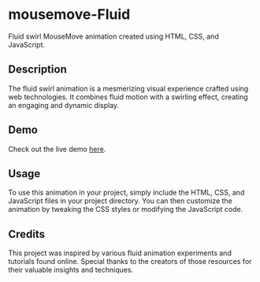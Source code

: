 # mousemove-Fluid
Fluid swirl MouseMove animation created using HTML, CSS, and JavaScript.


## Description

The fluid swirl animation is a mesmerizing visual experience crafted using web technologies. It combines fluid motion with a swirling effect, creating an engaging and dynamic display.

## Demo

Check out the live demo [here](https://roaring-hotteok-11f773.netlify.app/).

## Usage

To use this animation in your project, simply include the HTML, CSS, and JavaScript files in your project directory. You can then customize the animation by tweaking the CSS styles or modifying the JavaScript code.

## Credits

This project was inspired by various fluid animation experiments and tutorials found online. Special thanks to the creators of those resources for their valuable insights and techniques.


